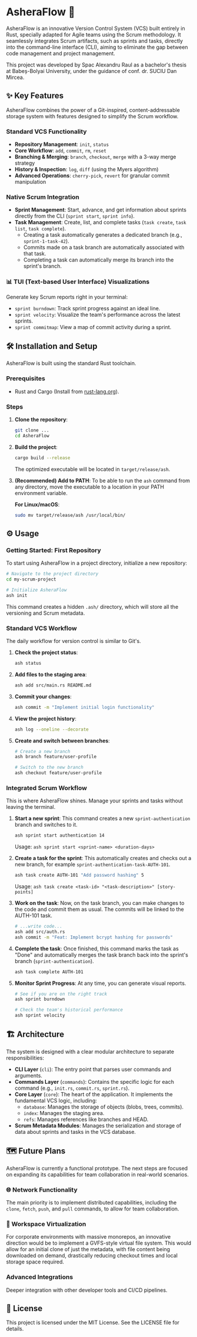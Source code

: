 # AsheraFlow 🚀

AsheraFlow is an innovative Version Control System (VCS) built entirely in Rust, specially adapted for Agile teams using the Scrum methodology. It seamlessly integrates Scrum artifacts, such as sprints and tasks, directly into the command-line interface (CLI), aiming to eliminate the gap between code management and project management.

This project was developed by Spac Alexandru Raul as a bachelor's thesis at Babeș-Bolyai University, under the guidance of conf. dr. SUCIU Dan Mircea.

## ✨ Key Features

AsheraFlow combines the power of a Git-inspired, content-addressable storage system with features designed to simplify the Scrum workflow.

### Standard VCS Functionality

- **Repository Management**: `init`, `status`
- **Core Workflow**: `add`, `commit`, `rm`, `reset`
- **Branching & Merging**: `branch`, `checkout`, `merge` with a 3-way merge strategy
- **History & Inspection**: `log`, `diff` (using the Myers algorithm)
- **Advanced Operations**: `cherry-pick`, `revert` for granular commit manipulation

### Native Scrum Integration

- **Sprint Management**: Start, advance, and get information about sprints directly from the CLI (`sprint start`, `sprint info`).
- **Task Management**: Create, list, and complete tasks (`task create`, `task list`, `task complete`).
  - Creating a task automatically generates a dedicated branch (e.g., `sprint-1-task-42`).
  - Commits made on a task branch are automatically associated with that task.
  - Completing a task can automatically merge its branch into the sprint's branch.

### 📊 TUI (Text-based User Interface) Visualizations

Generate key Scrum reports right in your terminal:

- `sprint burndown`: Track sprint progress against an ideal line.
- `sprint velocity`: Visualize the team's performance across the latest sprints.
- `sprint commitmap`: View a map of commit activity during a sprint.

## 🛠️ Installation and Setup

AsheraFlow is built using the standard Rust toolchain.

### Prerequisites

- Rust and Cargo (Install from [rust-lang.org](https://rust-lang.org)).

### Steps

1. **Clone the repository**:
   ```bash
   git clone ...
   cd AsheraFlow
   ```

2. **Build the project**:
   ```bash
   cargo build --release
   ```
   
   The optimized executable will be located in `target/release/ash`.

3. **(Recommended) Add to PATH**: To be able to run the `ash` command from any directory, move the executable to a location in your PATH environment variable.

   **For Linux/macOS**:
   ```bash
   sudo mv target/release/ash /usr/local/bin/
   ```

## ⚙️ Usage

### Getting Started: First Repository

To start using AsheraFlow in a project directory, initialize a new repository:

```bash
# Navigate to the project directory
cd my-scrum-project

# Initialize AsheraFlow
ash init
```

This command creates a hidden `.ash/` directory, which will store all the versioning and Scrum metadata.

### Standard VCS Workflow

The daily workflow for version control is similar to Git's.

1. **Check the project status**:
   ```bash
   ash status
   ```

2. **Add files to the staging area**:
   ```bash
   ash add src/main.rs README.md
   ```

3. **Commit your changes**:
   ```bash
   ash commit -m "Implement initial login functionality"
   ```

4. **View the project history**:
   ```bash
   ash log --oneline --decorate
   ```

5. **Create and switch between branches**:
   ```bash
   # Create a new branch
   ash branch feature/user-profile

   # Switch to the new branch
   ash checkout feature/user-profile
   ```

### Integrated Scrum Workflow

This is where AsheraFlow shines. Manage your sprints and tasks without leaving the terminal.

1. **Start a new sprint**: This command creates a new `sprint-authentication` branch and switches to it.
   ```bash
   ash sprint start authentication 14
   ```
   Usage: `ash sprint start <sprint-name> <duration-days>`

2. **Create a task for the sprint**: This automatically creates and checks out a new branch, for example `sprint-authentication-task-AUTH-101`.
   ```bash
   ash task create AUTH-101 "Add password hashing" 5
   ```
   Usage: `ash task create <task-id> "<task-description>" [story-points]`

3. **Work on the task**: Now, on the task branch, you can make changes to the code and commit them as usual. The commits will be linked to the AUTH-101 task.
   ```bash
   # ...write code...
   ash add src/auth.rs
   ash commit -m "Feat: Implement bcrypt hashing for passwords"
   ```

4. **Complete the task**: Once finished, this command marks the task as "Done" and automatically merges the task branch back into the sprint's branch (`sprint-authentication`).
   ```bash
   ash task complete AUTH-101
   ```

5. **Monitor Sprint Progress**: At any time, you can generate visual reports.
   ```bash
   # See if you are on the right track
   ash sprint burndown

   # Check the team's historical performance
   ash sprint velocity
   ```

## 🏗️ Architecture

The system is designed with a clear modular architecture to separate responsibilities:

- **CLI Layer** (`cli`): The entry point that parses user commands and arguments.
- **Commands Layer** (`commands`): Contains the specific logic for each command (e.g., `init.rs`, `commit.rs`, `sprint.rs`).
- **Core Layer** (`core`): The heart of the application. It implements the fundamental VCS logic, including:
  - `database`: Manages the storage of objects (blobs, trees, commits).
  - `index`: Manages the staging area.
  - `refs`: Manages references like branches and HEAD.
- **Scrum Metadata Modules**: Manages the serialization and storage of data about sprints and tasks in the VCS database.

## 🗺️ Future Plans

AsheraFlow is currently a functional prototype. The next steps are focused on expanding its capabilities for team collaboration in real-world scenarios.

### 🌐 Network Functionality
The main priority is to implement distributed capabilities, including the `clone`, `fetch`, `push`, and `pull` commands, to allow for team collaboration.

### 🏢 Workspace Virtualization
For corporate environments with massive monorepos, an innovative direction would be to implement a GVFS-style virtual file system. This would allow for an initial clone of just the metadata, with file content being downloaded on demand, drastically reducing checkout times and local storage space required.

### Advanced Integrations
Deeper integration with other developer tools and CI/CD pipelines.

## 📜 License

This project is licensed under the MIT License. See the LICENSE file for details.
